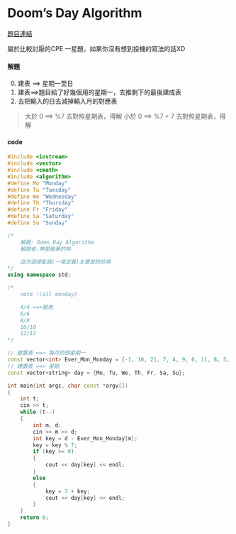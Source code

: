# Doom’s Day Algorithm

[題目連結](https://onlinejudge.org/external/120/12019.pdf)

屬於比較討厭的CPE 一星題，如果你沒有想到投機的寫法的話XD

#### 解題

0. 建表 ==> 星期一至日
1. 建表==>題目給了好幾個用的星期一，去推剩下的最後建成表
2. 去把輸入的日去減掉輸入月的對應表
>大於 0 ==> %7 去對照星期表，得解
>小於 0 ==> %7 + 7 去對照星期表，得解

#### code 

```cpp
#include <iostream>
#include <vector>
#include <cmath>
#include <algorithm>
#define Mo "Monday"
#define Tu "Tuesday"
#define We "Wednesday"
#define Th "Thursday"
#define Fr "Friday"
#define Sa "Saturday"
#define Su "Sunday"

/*
    解題: Doms Day Algorithm
    解題者:神里綾華的狗

    這次這樣亂搞(一堆定義)主要是防抄用
*/
using namespace std;

/*
    note :(all monday)

    4/4 ==>擬用
    6/6
    8/8
    10/10
    12/12
*/

// 建置表 ==> 每月的個星期一
const vector<int> Ever_Mon_Monday = {-1, 10, 21, 7, 4, 9, 6, 11, 8, 5, 10, 7, 12};
// 建置表 ==> 星期
const vector<string> day = {Mo, Tu, We, Th, Fr, Sa, Su};

int main(int argc, char const *argv[])
{
    int t;
    cin >> t;
    while (t--)
    {
        int m, d;
        cin >> m >> d;
        int key = d - Ever_Mon_Monday[m];
        key = key % 7;
        if (key >= 0)
        {
            cout << day[key] << endl;
        }
        else
        {
            key = 7 + key;
            cout << day[key] << endl;
        }
    }
    return 0;
}
```
